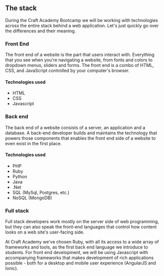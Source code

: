 ## The stack
During the Craft Academy Bootcamp we will be working with technologies across the entire stack behind a web application. Let's just quickly go over the differences and their meaning.

### Front End
The front end of a website is the part that users interact with. Everything that you see when you're navigating a website, from fonts and colors to dropdown menus, sliders and forms. The front end is a combo of HTML, CSS, and JavaScript controlled by your computer's browser.

#### Technologies used
* HTML
* CSS
* Javascript

### Back end
The back end of a website consists of a server, an application and a database. A back-end developer builds and maintains the technology that powers those components that enables the front end side of a website to even exist in the first place.

#### Technologies used
* PHP
* Ruby
* Python
* Java
* .Net
* SQL (MySql, Postgres, etc.)
* NoSQL (MongoDB)

### Full stack
Full stack developers work mostly on the server side of web programming, but they can also speak the front-end languages that control how content looks on a web site's user-facing side. 

At Craft Academy we've chosen Ruby, with all its access to a wide array of frameworks and tools, as the first back end language we introduce to students. For front end development, we will be using Javascript  with accompanying frameworks that makes development of rich applications possible - both for a desktop and mobile user experience (AngularJS and Ionic).







 


